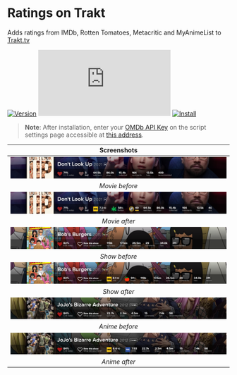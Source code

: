 # Ratings on Trakt

Adds ratings from IMDb, Rotten Tomatoes, Metacritic and MyAnimeList to [Trakt.tv][trakt-link]

[![Version][version-badge]][link]
[![Size][size-badge]][link]
[![Install][install-badge]][download-link]

>**Note**: After installation, enter your [OMDb API Key][omdb-api] on the script settings page accessible at [this address][settings-link].

|           Screenshots           |
| :-----------------------------: |
| [![Before][screenshot-1]][link] |
|         _Movie before_          |
| [![After][screenshot-2]][link]  |
|          _Movie after_          |
| [![Before][screenshot-3]][link] |
|          _Show before_          |
| [![After][screenshot-4]][link]  |
|          _Show after_           |
| [![Before][screenshot-5]][link] |
|         _Anime before_          |
| [![After][screenshot-6]][link]  |
|          _Anime after_          |

[trakt-link]: https://trakt.tv/
[link]: #ratings-on-trakt
[omdb-api]: https://www.omdbapi.com/apikey.aspx
[settings-link]: https://trakt.tv/settings/ratings-on-trakt/

[version-badge]: https://flat.badgen.net/runkit/iFelix18/version/Trakt-Userscripts/ratings-on-trakt
[size-badge]: https://flat.badgen.net/badgesize/normal/iFelix18/Trakt-Userscripts/master/userscripts/ratings-on-trakt.user.js
[install-badge]: https://flat.badgen.net/badge/install%20directly%20from/GitHub/blue "Click here!"

[download-link]: https://cdn.jsdelivr.net/gh/iFelix18/Trakt-Userscripts@master/userscripts/ratings-on-trakt.user.js "Click here!"

[screenshot-1]: https://github.com/iFelix18/Trakt-Userscripts/blob/master/userscripts/docs/screenshots/ratings-on-trakt_movie-before.png?raw=true "Before"
[screenshot-2]: https://github.com/iFelix18/Trakt-Userscripts/blob/master/userscripts/docs/screenshots/ratings-on-trakt_movie-after.png?raw=true "After"
[screenshot-3]: https://github.com/iFelix18/Trakt-Userscripts/blob/master/userscripts/docs/screenshots/ratings-on-trakt_show-before.png?raw=true "Before"
[screenshot-4]: https://github.com/iFelix18/Trakt-Userscripts/blob/master/userscripts/docs/screenshots/ratings-on-trakt_show-after.png?raw=true "After"
[screenshot-5]: https://github.com/iFelix18/Trakt-Userscripts/blob/master/userscripts/docs/screenshots/ratings-on-trakt_anime-before.png?raw=true "Before"
[screenshot-6]: https://github.com/iFelix18/Trakt-Userscripts/blob/master/userscripts/docs/screenshots/ratings-on-trakt_anime-after.png?raw=true "After"
